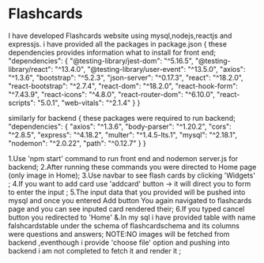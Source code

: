 # Flashcards
I have developed Flashcards website using mysql,nodejs,reactjs and expressjs.
i have provided all the packages in package.json
{ these dependencies provides information what to install for front end;
"dependencies": {
        "@testing-library/jest-dom": "^5.16.5",
        "@testing-library/react": "^13.4.0",
        "@testing-library/user-event": "^13.5.0",
        "axios": "^1.3.6",
        "bootstrap": "^5.2.3",
        "json-server": "^0.17.3",
        "react": "^18.2.0",
        "react-bootstrap": "^2.7.4",
        "react-dom": "^18.2.0",
        "react-hook-form": "^7.43.9",
        "react-icons": "^4.8.0",
        "react-router-dom": "^6.10.0",
        "react-scripts": "5.0.1",
        "web-vitals": "^2.1.4"
      }
 } 
 
 similarly for backend
 {
 these packages were  required to run backend;
 "dependencies": {
    "axios": "^1.3.6",
    "body-parser": "^1.20.2",
    "cors": "^2.8.5",
    "express": "^4.18.2",
    "multer": "^1.4.5-lts.1",
    "mysql": "^2.18.1",
    "nodemon": "^2.0.22",
    "path": "^0.12.7"
  }
 }
 
 1.Use 'npm start' command to run front end and nodemon server.js for backend;
 2.After running these commands you were directed to Home page (only image in Home);
 3.Use navbar to see flash cards by clicking 'Widgets' ;
 4.If you want to add card use 'addcard' button -> it will direct you to form to enter the input ;
 5.The input data that you provided will be pushed into mysql and once you entered Add button You again navigated to flashcards page and you can see inputed card rendered their;
 6.If you typed cancel button you redirected to 'Home'
 &.In my sql i have provided table with name falshcardstable under the schema of flashcardschema and its columns were questions and answers;
 NOTE:NO images will be fetched from backend ,eventhough i provide 'choose file' option and pushing into backend i am not completed to fetch it and render it ;
